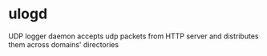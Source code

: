 # ulogd
UDP logger daemon accepts udp packets from HTTP server and distributes them across domains' directories

